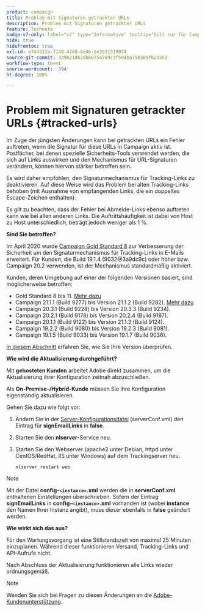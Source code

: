 ```yaml
---
product: campaign
title: Problem mit Signaturen getrackter URLs
description: Problem mit Signaturen getrackter URLs
feature: Technote
badge-v7-only: label="v7" type="Informative" tooltip="Gilt nur für Campaign Classic v7"
hide: true
hidefromtoc: true
exl-id: e7d4331b-7149-4768-8e46-2e2911319074
source-git-commit: 3a9b21d626b60754789c3f594ba798309f62a553
workflow-type: tm+mt
source-wordcount: '394'
ht-degree: 100%

---
```


# Problem mit Signaturen getrackter URLs {#tracked-urls}



Im Zuge der jüngsten Änderungen kann bei getrackten URLs ein Fehler auftreten, wenn die Signatur für diese URLs in Campaign aktiv ist. Postfächer, bei denen spezielle Sicherheits-Tools verwendet werden, die sich auf Links auswirken und den Mechanismus für URL-Signaturen verändern, können hiervon stärker betroffen sein.

Es wird daher empfohlen, den Signaturmechanismus für Tracking-Links zu deaktivieren. Auf diese Weise wird das Problem bei alten Tracking-Links behoben (mit Ausnahme von empfangenden Links, die ein doppeltes Escape-Zeichen enthalten).

Es gilt zu beachten, dass der Fehler bei Abmelde-Links ebenso auftreten kann wie bei allen anderen Links. Die Auftrittshäufigkeit ist dabei von Host zu Host unterschiedlich, beträgt jedoch weniger als 1 %.

**Sind Sie betroffen?**

Im April 2020 wurde [Campaign Gold Standard 8](../../rn/using/gold-standard.md#gs8) zur Verbesserung der Sicherheit um den Signaturmechanismus für Tracking-Links in E-Mails erweitert. Für Kunden, die Build 19.1.4 (9032@3a9dc9c) oder höher bzw. Campaign 20.2 verwenden, ist der Mechanismus standardmäßig aktiviert.

Kunden, deren Umgebung auf einer der folgenden Versionen basiert, sind möglicherweise betroffen:

* Gold Standard 8 bis 11. [Mehr dazu](../../rn/using/gold-standard.md#gs-8)
* Campaign 21.1.1 (Build 9277) bis Version 21.1.2 (Build 9282). [Mehr dazu](../../rn/using/latest-release.md)
* Campaign 20.3.1 (Build 9228) bis Version 20.3.3 (Build 9234).
* Campaign 20.2.1 (Build 9178) bis Version 20.2.4 (Build 9187).
* Campaign 20.1.1 (Build 9122) bis Version 21.1.3 (Build 9124). 
* Campaign 19.2.2 (Build 9080) bis Version 19.2.3 (Build 9081).
* Campaign 19.1.5 (Build 9033) bis Version 19.1.7 (Build 9036).


[In diesem Abschnitt](../../platform/using/launching-adobe-campaign.md#getting-your-campaign-version) erfahren Sie, wie Sie Ihre Version überprüfen.

**Wie wird die Aktualisierung durchgeführt?**

Mit **gehosteten Kunden** arbeitet Adobe direkt zusammen, um die Aktualisierung ihrer Konfiguration zeitnah abzuschließen.

Als **On-Premise-/Hybrid-Kunde** müssen Sie Ihre Konfiguration eigenständig aktualisieren.

Gehen Sie dazu wie folgt vor:

1. Ändern Sie in der [Server-Konfigurationsdatei](../../installation/using/the-server-configuration-file.md) (serverConf.xml) den Eintrag für **signEmailLinks** in **false**.
1. Starten Sie den **nlserver**-Service neu.
1. Starten Sie den Webserver (apache2 unter Debian, httpd unter CentOS/RedHat, IIS unter Windows) auf dem Trackingserver neu.

   ```
   nlserver restart web
   ```

>[!NOTE]
>
>Mit der Datei **config-`<instance>`.xml** werden die in **serverConf.xml** enthaltenen Einstellungen überschrieben. Sofern der Eintrag **signEmailLinks** in **config-`<instance>`.xml** vorhanden ist (wobei **instance** den Namen Ihrer Instanz angibt), muss dieser ebenfalls in **false** geändert werden.
>

**Wie wirkt sich das aus?**

Für den Wartungsvorgang ist eine Stillstandszeit von maximal 25 Minuten einzuplanen. Während dieser funktionieren Versand, Tracking-Links und API-Aufrufe nicht.

Nach Abschluss der Aktualisierung funktionieren alle Links wieder ordnungsgemäß.

>[!NOTE]
>
>Wenden Sie sich bei Fragen zu diesen Änderungen an die [Adobe-Kundenunterstützung](https://helpx.adobe.com/de/enterprise/admin-guide.html/enterprise/using/support-for-experience-cloud.ug.html).
>
